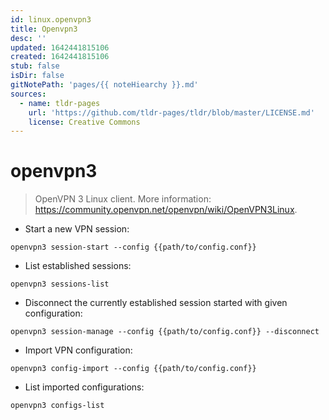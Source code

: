 ```yaml
---
id: linux.openvpn3
title: Openvpn3
desc: ''
updated: 1642441815106
created: 1642441815106
stub: false
isDir: false
gitNotePath: 'pages/{{ noteHiearchy }}.md'
sources:
  - name: tldr-pages
    url: 'https://github.com/tldr-pages/tldr/blob/master/LICENSE.md'
    license: Creative Commons
---
```

# openvpn3

> OpenVPN 3 Linux client.
> More information: <https://community.openvpn.net/openvpn/wiki/OpenVPN3Linux>.

- Start a new VPN session:

`openvpn3 session-start --config {{path/to/config.conf}}`

- List established sessions:

`openvpn3 sessions-list`

- Disconnect the currently established session started with given configuration:

`openvpn3 session-manage --config {{path/to/config.conf}} --disconnect`

- Import VPN configuration:

`openvpn3 config-import --config {{path/to/config.conf}}`

- List imported configurations:

`openvpn3 configs-list`

